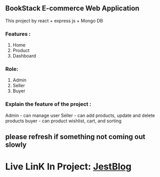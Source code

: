 ## BookStack E-commerce Web Application
This project by react  + express js + Mongo DB

### Features : 
1. Home
2. Product
3. Dashboard

### Role:
1. Admin
2. Seller
3. Buyer
### Explain the feature of the project : 
Admin - can manage user
Seller - can add products, update and delete products 
buyer - can product wishlist, cart, and sorting

## please refresh if something not coming out slowly

# Live LinK In Project: <a href="https://book-stack-project-ecommerce.netlify.app/">JestBlog</a>
